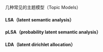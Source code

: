 几种常见的主题模型（Topic Models）



#### LSA（latent semantic analysis）







#### pLSA（probability latent semantic analysis）







#### LDA（latent dirichlet allocation）